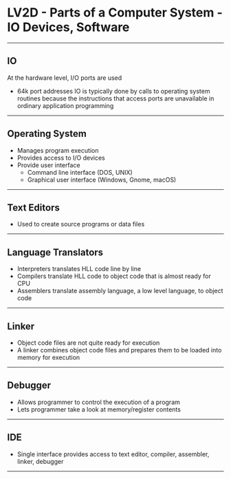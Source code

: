 # LV2D - Parts of a Computer System - IO Devices, Software
---
## IO
At the hardware level, I/O ports are used
  - 64k port addresses
  IO is typically done by calls to operating system routines because 
the instructions that access ports are unavailable in ordinary application programming
---
## Operating System
- Manages program execution
- Provides access to I/O devices
- Provide user interface
  - Command line interface (DOS, UNIX)
  - Graphical user interface (Windows, Gnome, macOS)
---
## Text Editors
- Used to create source programs or data files
---
## Language Translators
- Interpreters translates HLL code line by line
- Compilers translate HLL code to object code that is almost ready for CPU
- Assemblers translate assembly language, a low level language, to object code
---
## Linker
- Object code files are not quite ready for execution
- A linker combines object code files and prepares them to be loaded into memory for execution
---
## Debugger
- Allows programmer to control the execution of a program
- Lets programmer take a look at memory/register contents
---
## IDE
- Single interface provides access to text editor, compiler, assembler, linker, debugger
---
